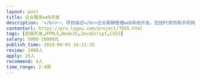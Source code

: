 ```yaml
---                
layout: post       
title: 企业服务web开发           
description: '</br>一、项目描述</br>企业薪酬管理web系统开发。包括PC网页和手机网页（用于微信服务号跳转页面）。</br>PC网页用于企业上传工资核算单、工资表等内容。员工通过微信实时收到工资打款推送、查询历史工资表及社保、个税等信息。</br>二、主要功能点</br>人力专员薪资表上传、薪酬管理员审核、角色增加删除、数据统计、微信服务号通知推送、查询</br>三、人员要求</br>1.技术熟练，有类似项目开发经验</br>2.有契约精神，能如期交付</br>'     
contenturl: https://pro.lagou.com/project/7055.html      
tags: [前端开发,HTML5,NodeJS,JavaScript,CSS3]            
salary: 5000-10000元          
publish_time: 2018-04-01 16:11:35         
review: 2400人                   
apply: 25人                   
recommend: 4人                   
time_range: 2-4周              
---                 
```

